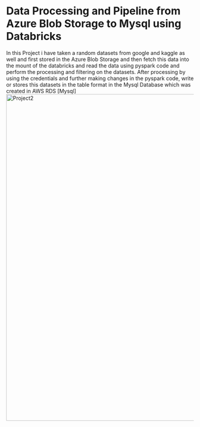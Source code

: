 # Data Processing and Pipeline from Azure Blob Storage to Mysql using Databricks
In this Project i have taken a random datasets from google and kaggle as well and first stored in the Azure Blob Storage
and then fetch this data into the mount of the databricks and read the data using pyspark code and perform the processing and 
filtering on the datasets. After processing by using the credentials and further making changes in the pyspark code, write or 
stores this datasets in the table format in the Mysql Database which was created in AWS RDS [Mysql]
<img width="875" alt="Project2" src="https://github.com/Deva1717/Data-Pipeline-and-Processing-Using-Databricks/assets/137135341/064645aa-072e-417e-ab1e-795f54292554">

